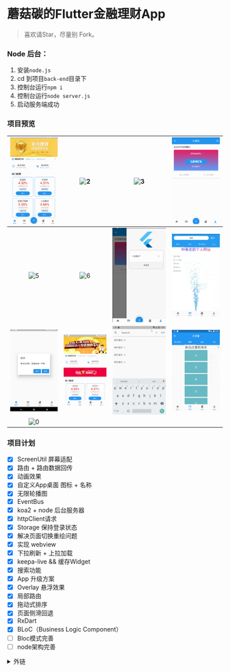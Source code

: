 # 蘑菇碳的Flutter金融理财App

> 喜欢请Star，尽量别 Fork。


### Node 后台：
1. 安装`node.js`
2. cd 到项目`back-end`目录下
3. 控制台运行`npm i`
4. 控制台运行`node server.js`
5. 启动服务端成功


### 项目预览
|![1](/preview/1.png)|![2](/preview/2.png)|![3](/preview/3.png)|![4](/preview/4.png)|
|:--:|:--:|:--:|:--:|
![5](/preview/5.png)|![6](/preview/6.png)|![7](/preview/7.png)|![8](/preview/8.png)|
|![9](/preview/9.png)|![update](/preview/update.gif)|![search](/preview/search.gif)|![reorder](/preview/reorder.gif)|
![0](/preview/0.png)|


### 项目计划
* [x] ScreenUtil 屏幕适配
* [x] 路由 + 路由数据回传
* [x] 动画效果
* [x] 自定义App桌面 图标 + 名称
* [x] 无限轮播图
* [x] EventBus
* [x] koa2 + node 后台服务器
* [x] httpClient请求
* [x] Storage 保持登录状态
* [x] 解决页面切换重绘问题
* [x] 实现 webview
* [x] 下拉刷新 + 上拉加载
* [x] keepa-live && 缓存Widget
* [x] 搜索功能
* [x] App 升级方案
* [x] Overlay 悬浮效果
* [x] 局部路由
* [x] 拖动式排序
* [x] 页面侧滑回退
* [x] RxDart
* [x] BLoC（Business Logic Component）
* [ ] Bloc模式完善
* [ ] node架构完善

<details>
<summary>外链</summary>

* BLoC模式
* 能不能不使用setState就能刷新页面呢？如何在多个页面中共享状态？
* [API文档](https://flutter.io/docs/get-started/codelab)

</details>
